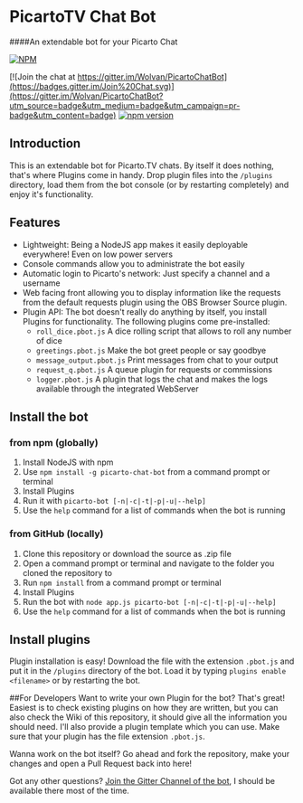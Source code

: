 ﻿# PicartoTV Chat Bot
####An extendable bot for your Picarto Chat

[![NPM](https://nodei.co/npm/picarto-chat-bot.png?downloads=true&downloadRank=true&stars=true)](https://nodei.co/npm/picarto-chat-bot/) 

[![Join the chat at https://gitter.im/Wolvan/PicartoChatBot](https://badges.gitter.im/Join%20Chat.svg)](https://gitter.im/Wolvan/PicartoChatBot?utm_source=badge&utm_medium=badge&utm_campaign=pr-badge&utm_content=badge) [![npm version](https://badge.fury.io/js/picarto-chat-bot.svg)](https://badge.fury.io/js/picarto-chat-bot)

## Introduction
This is an extendable bot for Picarto.TV chats. By itself it does nothing, that's where Plugins come in handy. Drop plugin files into the `/plugins` directory, load them from the bot console (or by restarting completely) and enjoy it's functionality.

## Features
* Lightweight: Being a NodeJS app makes it easily deployable everywhere! Even on low power servers
* Console commands allow you to administrate the bot easily
* Automatic login to Picarto's network: Just specify a channel and a username
* Web facing front allowing you to display information like the requests from the default requests plugin using the OBS Browser Source plugin.
* Plugin API: The bot doesn't really do anything by itself, you install Plugins for functionality. The following plugins come pre-installed:
	* `roll_dice.pbot.js` A dice rolling script that allows to roll any number of dice
	* `greetings.pbot.js` Make the bot greet people or say goodbye
	* `message_output.pbot.js` Print messages from chat to your output
	* `request_q.pbot.js` A queue plugin for requests or commissions
	* `logger.pbot.js` A plugin that logs the chat and makes the logs available through the integrated WebServer

## Install the bot
### from npm (globally)
1. Install NodeJS with npm
2. Use `npm install -g picarto-chat-bot` from a command prompt or terminal
3. Install Plugins
4. Run it with `picarto-bot [-n|-c|-t|-p|-u|--help]`
5. Use the `help` command for a list of commands when the bot is running

### from GitHub (locally)
1. Clone this repository or download the source as .zip file
2. Open a command prompt or terminal and navigate to the folder you cloned the repository to
3. Run `npm install` from a command prompt or terminal
4. Install Plugins
5. Run the bot with `node app.js picarto-bot [-n|-c|-t|-p|-u|--help]`
6. Use the `help` command for a list of commands when the bot is running

## Install plugins
Plugin installation is easy! Download the file with the extension `.pbot.js` and put it in the `/plugins` directory of the bot. Load it by typing `plugins enable <filename>` or by restarting the bot.

##For Developers
Want to write your own Plugin for the bot? That's great!
Easiest is to check existing plugins on how they are written, but you can also check the Wiki of this repository, it should give all the information you should need. I'll also provide a plugin template which you can use.
Make sure that your plugin has the file extension `.pbot.js`.

Wanna work on the bot itself? Go ahead and fork the repository, make your changes and open a Pull Request back into here!

Got any other questions? [Join the Gitter Channel of the bot](https://gitter.im/Wolvan/PicartoChatBot), I should be available there most of the time.
